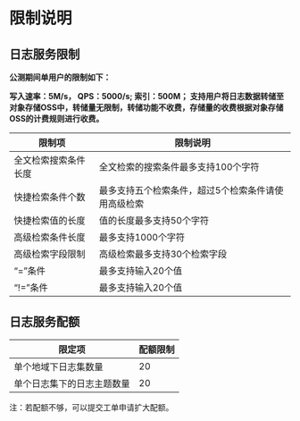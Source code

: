 # 限制说明

## 日志服务限制

**公测期间单用户的限制如下：**

**写入速率：5M/s， QPS：5000/s;  索引：500M； 
支持用户将日志数据转储至对象存储OSS中，转储量无限制，转储功能不收费，存储量的收费根据对象存储OSS的计费规则进行收费。**

限制项 | 限制说明
-- | --
全文检索搜索条件长度 | 全文检索的搜索条件最多支持100个字符
快捷检索条件个数 | 最多支持五个检索条件，超过5个检索条件请使用高级检索
快捷检索值的长度 | 值的长度最多支持50个字符
高级检索条件长度 | 最多支持1000个字符
高级检索字段限制 | 高级检索最多支持30个检索字段
“=”条件 | 最多支持输入20个值
“!=”条件 | 最多支持输入20个值

## 日志服务配额

限定项 | 配额限制
---|---
单个地域下日志集数量 | 20
单个日志集下的日志主题数量 | 20  

注：若配额不够，可以提交工单申请扩大配额。
